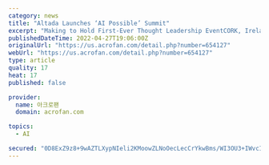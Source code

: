 ```yaml
---
category: news
title: "Altada Launches ‘AI Possible’ Summit"
excerpt: "Making to Hold First-Ever Thought Leadership EventCORK, Ireland & NEW YORK & MIAMI--(BUSINESS WIRE)--Altada Technology Solutions, a global provider of artificial intelligence (AI) solutions that supercharge data-driven decision making in the financial services,"
publishedDateTime: 2022-04-27T19:06:00Z
originalUrl: "https://us.acrofan.com/detail.php?number=654127"
webUrl: "https://us.acrofan.com/detail.php?number=654127"
type: article
quality: 17
heat: 17
published: false

provider:
  name: 아크로팬
  domain: acrofan.com

topics:
  - AI

secured: "0D8ExZ9z8+9wAZTLXypNIeli2KMoowZLNoOecLecCrYkwBms/WI3OU3+IWvcIV/oKaw/kna1MfGoUSMLPcpvK674lTMXHmelwe7W7GgHqapbN3H0QNPNnq3272VD8SwZnyACYX48etrGfJrZQaimDW952D60I1qo3JovVoaNoqOs0SBDEScR96GKw/c/b6uzWMRKGllijbUcm4TogBW4yjSAjZZqoi4X97bIwweyfLoBQvsBEtxYjt13qMDxN78SEi4weOwcWnCEB99wfNJ8Kwdk39nFX78Vbj8dwEb2iLOZf3C78TZGRFZAQdglnJHMBE+/RgTngTkKLsBom4wPeyoYlYCV8NduqybGgTySUnI=;vwyymfPYnxM5b+XqkrJIrA=="
---
```


